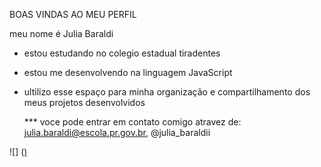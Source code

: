BOAS VINDAS AO MEU PERFIL 

meu nome é Julia Baraldi
* estou estudando no colegio estadual tiradentes
* estou me desenvolvendo na linguagem JavaScript
* ultilizo esse espaço para minha organização e compartilhamento dos meus projetos desenvolvidos

  *** voce pode entrar em contato comigo atravez de: julia.baraldi@escola.pr.gov.br, @julia_baraldii

![] ([)](https://media.tenor.com/mmrtlj3CT_oAAAAi/lilo-and-stitch-stitch.gif)
